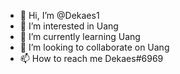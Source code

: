 - 👋 Hi, I’m @Dekaes1
- 👀 I’m interested in Uang
- 🌱 I’m currently learning Uang
- 💞️ I’m looking to collaborate on Uang
- 📫 How to reach me Dekaes#6969
<!---
Dekaes1/Dekaes1 is a ✨ special ✨ repository because its `README.md` (this file) appears on your GitHub profile.
You can click the Preview link to take a look at your changes.
--->
